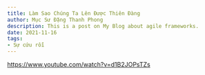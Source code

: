 ```yaml
---
title: Làm Sao Chúng Ta Lên Được Thiên Đàng
author: Mục Sư Đặng Thanh Phong
description: This is a post on My Blog about agile frameworks.
date: 2021-11-16
tags:
- Sự cứu rỗi
---
```


https://www.youtube.com/watch?v=d1B2JOPsTZs
